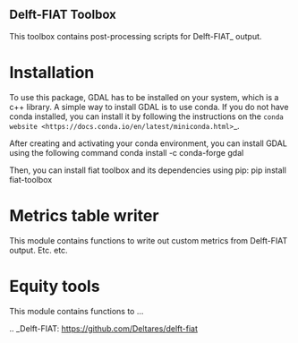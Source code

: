 Delft-FIAT Toolbox
------------------
This toolbox contains post-processing scripts for Delft-FIAT_ output.

Installation
====================
To use this package, GDAL has to be installed on your system, which is a c++ library.
A simple way to install GDAL is to use conda. If you do not have conda installed, you can install it by following the instructions on the `conda website <https://docs.conda.io/en/latest/miniconda.html>`_.


After creating and activating your conda environment, you can install GDAL using the following command
    conda install -c conda-forge gdal

Then, you can install fiat toolbox and its dependencies using pip:
    pip install fiat-toolbox


Metrics table writer
====================
This module contains functions to write out custom metrics from Delft-FIAT output. Etc. etc.

Equity tools
==================
This module contains functions to ... 

.. _Delft-FIAT: https://github.com/Deltares/delft-fiat
